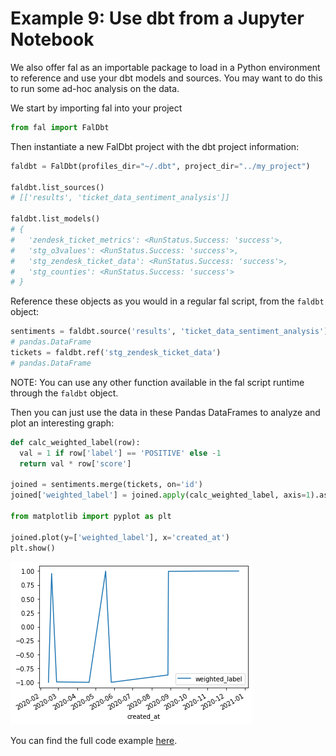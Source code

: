 # Example 9: Use dbt from a Jupyter Notebook

We also offer fal as an importable package to load in a Python environment to reference and use your dbt models and sources.
You may want to do this to run some ad-hoc analysis on the data.

We start by importing fal into your project

```py
from fal import FalDbt
```

Then instantiate a new FalDbt project with the dbt project information:

```py
faldbt = FalDbt(profiles_dir="~/.dbt", project_dir="../my_project")

faldbt.list_sources()
# [['results', 'ticket_data_sentiment_analysis']]

faldbt.list_models()
# {
#   'zendesk_ticket_metrics': <RunStatus.Success: 'success'>, 
#   'stg_o3values': <RunStatus.Success: 'success'>, 
#   'stg_zendesk_ticket_data': <RunStatus.Success: 'success'>, 
#   'stg_counties': <RunStatus.Success: 'success'>
# }
```

Reference these objects as you would in a regular fal script, from the `faldbt` object:

```py
sentiments = faldbt.source('results', 'ticket_data_sentiment_analysis')
# pandas.DataFrame
tickets = faldbt.ref('stg_zendesk_ticket_data')
# pandas.DataFrame
```

NOTE: You can use any other function available in the fal script runtime through the `faldbt` object.

Then you can just use the data in these Pandas DataFrames to analyze and plot an interesting graph:

```py
def calc_weighted_label(row):
  val = 1 if row['label'] == 'POSITIVE' else -1
  return val * row['score']

joined = sentiments.merge(tickets, on='id')
joined['weighted_label'] = joined.apply(calc_weighted_label, axis=1).astype(float)

from matplotlib import pyplot as plt

joined.plot(y=['weighted_label'], x='created_at')
plt.show()
```

![GCS bucket creation](jupyter_notebook_weighted_label.png)


You can find the full code example [here](https://github.com/fal-ai/fal_dbt_examples/blob/main/analyze_sentiment.ipynb).

